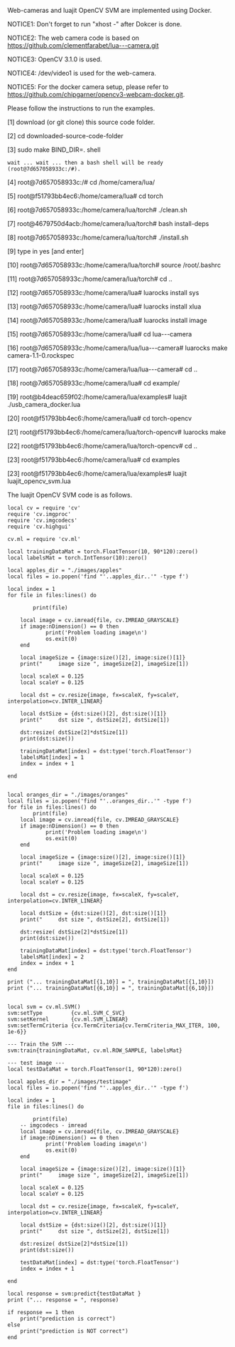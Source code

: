 
Web-cameras and luajit OpenCV SVM are implemented using Docker.


NOTICE1: Don't forget to run "xhost -" after Dokcer is done.

NOTICE2: The web camera code is based on https://github.com/clementfarabet/lua---camera.git

NOTICE3: OpenCV 3.1.0 is used.

NOTICE4: /dev/video1 is used for the web-camera.

NOTICE5: For the docker camera setup, please refer to https://github.com/chipgarner/opencv3-webcam-docker.git.


Please follow the instructions to run the examples.


[1] download (or git clone) this source code folder.

[2] cd downloaded-source-code-folder

[3] sudo make BIND_DIR=.  shell

	wait ... wait ... then a bash shell will be ready (root@7d657058933c:/#).

[4] root@7d657058933c:/# cd /home/camera/lua/

[5] root@f51793bb4ec6:/home/camera/lua# cd torch

[6] root@7d657058933c:/home/camera/lua/torch# ./clean.sh

[7] root@4679750d4acb:/home/camera/lua/torch# bash install-deps

[8] root@7d657058933c:/home/camera/lua/torch# ./install.sh

[9] type in yes [and enter]

[10] root@7d657058933c:/home/camera/lua/torch# source /root/.bashrc

[11] root@7d657058933c:/home/camera/lua/torch# cd ..

[12] root@7d657058933c:/home/camera/lua# luarocks install sys

[13] root@7d657058933c:/home/camera/lua# luarocks install xlua

[14] root@7d657058933c:/home/camera/lua# luarocks install image

[15] root@7d657058933c:/home/camera/lua# cd lua---camera

[16] root@7d657058933c:/home/camera/lua/lua---camera# luarocks make camera-1.1-0.rockspec

[17] root@7d657058933c:/home/camera/lua/lua---camera# cd ..

[18] root@7d657058933c:/home/camera/lua# cd example/

[19] root@b4deac659f02:/home/camera/lua/examples# luajit ./usb_camera_docker.lua

[20] root@f51793bb4ec6:/home/camera/lua# cd torch-opencv

[21] root@f51793bb4ec6:/home/camera/lua/torch-opencv# luarocks make 

[22] root@f51793bb4ec6:/home/camera/lua/torch-opencv# cd ..

[23] root@f51793bb4ec6:/home/camera/lua# cd examples

[23] root@f51793bb4ec6:/home/camera/lua/examples# luajit luajit_opencv_svm.lua


The luajit OpenCV SVM code is as follows.
	
	
	local cv = require 'cv'
	require 'cv.imgproc'
	require 'cv.imgcodecs'
	require 'cv.highgui'

	cv.ml = require 'cv.ml'

	local trainingDataMat = torch.FloatTensor(10, 90*120):zero()
	local labelsMat = torch.IntTensor(10):zero()

	local apples_dir = "./images/apples"
	local files = io.popen('find "'..apples_dir..'" -type f') 

	local index = 1
	for file in files:lines() do
	                        
       		print(file)
		
		local image = cv.imread{file, cv.IMREAD_GRAYSCALE}
		if image:nDimension() == 0 then
    			print('Problem loading image\n')
    			os.exit(0)	
		end
	
		local imageSize = {image:size()[2], image:size()[1]}
		print("		image size ", imageSize[2], imageSize[1])
	
		local scaleX = 0.125
		local scaleY = 0.125
	
		local dst = cv.resize{image, fx=scaleX, fy=scaleY, interpolation=cv.INTER_LINEAR}
	
		local dstSize = {dst:size()[2], dst:size()[1]}
		print("		dst size ", dstSize[2], dstSize[1])
	
		dst:resize( dstSize[2]*dstSize[1])
		print(dst:size())
	
		trainingDataMat[index] = dst:type('torch.FloatTensor')
		labelsMat[index] = 1
		index = index + 1
	
	end


	local oranges_dir = "./images/oranges"
	local files = io.popen('find "'..oranges_dir..'" -type f') 
	for file in files:lines() do
       		print(file)
		local image = cv.imread{file, cv.IMREAD_GRAYSCALE}
		if image:nDimension() == 0 then
    			print('Problem loading image\n')
    			os.exit(0)	
		end
	
		local imageSize = {image:size()[2], image:size()[1]}
		print("		image size ", imageSize[2], imageSize[1])

		local scaleX = 0.125
		local scaleY = 0.125
	
		local dst = cv.resize{image, fx=scaleX, fy=scaleY, interpolation=cv.INTER_LINEAR}
	
		local dstSize = {dst:size()[2], dst:size()[1]}
		print("		dst size ", dstSize[2], dstSize[1])
	
		dst:resize( dstSize[2]*dstSize[1])
		print(dst:size())

		trainingDataMat[index] = dst:type('torch.FloatTensor')
		labelsMat[index] = 2
		index = index + 1
	end

	print ("... trainingDataMat[{1,10}] = ", trainingDataMat[{1,10}])
	print ("... trainingDataMat[{6,10}] = ", trainingDataMat[{6,10}])
	

	local svm = cv.ml.SVM()
	svm:setType  		{cv.ml.SVM_C_SVC}
	svm:setKernel		{cv.ml.SVM_LINEAR}
	svm:setTermCriteria {cv.TermCriteria{cv.TermCriteria_MAX_ITER, 100, 1e-6}}

	--- Train the SVM ---
	svm:train{trainingDataMat, cv.ml.ROW_SAMPLE, labelsMat}

	--- test image ---
	local testDataMat = torch.FloatTensor(1, 90*120):zero()

	local apples_dir = "./images/testimage"
	local files = io.popen('find "'..apples_dir..'" -type f') 

	local index = 1
	file in files:lines() do
	                        
       		print(file)
		-- imgcodecs - imread
		local image = cv.imread{file, cv.IMREAD_GRAYSCALE}
		if image:nDimension() == 0 then
    			print('Problem loading image\n')
    			os.exit(0)	
		end
	
		local imageSize = {image:size()[2], image:size()[1]}
		print("		image size ", imageSize[2], imageSize[1])
	
		local scaleX = 0.125
		local scaleY = 0.125
	
		local dst = cv.resize{image, fx=scaleX, fy=scaleY, interpolation=cv.INTER_LINEAR}
	
		local dstSize = {dst:size()[2], dst:size()[1]}
		print("		dst size ", dstSize[2], dstSize[1])
	
		dst:resize( dstSize[2]*dstSize[1])
		print(dst:size())
	
		testDataMat[index] = dst:type('torch.FloatTensor')
		index = index + 1
	
	end

	local response = svm:predict{testDataMat }
	print ("... response = ", response)

	if response == 1 then
		print("prediction is correct")
	else
		print("prediction is NOT correct")
	end




